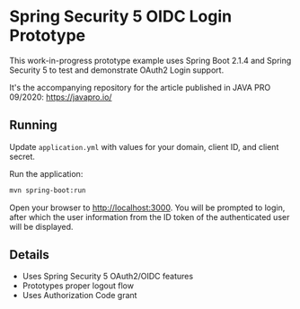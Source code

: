 # Spring Security 5 OIDC Login Prototype

This work-in-progress prototype example uses Spring Boot 2.1.4 and Spring Security 5 to test and demonstrate OAuth2 Login support.

It's the accompanying repository for the article published in JAVA PRO 09/2020: https://javapro.io/

## Running

Update `application.yml` with values for your domain, client ID, and client secret.

Run the application:

```bash
mvn spring-boot:run
```

Open your browser to [http://localhost:3000](http://localhost:3000).
You will be prompted to login, after which the user information from the ID token of the authenticated user will be displayed.

## Details

- Uses Spring Security 5 OAuth2/OIDC features
- Prototypes proper logout flow
- Uses Authorization Code grant
